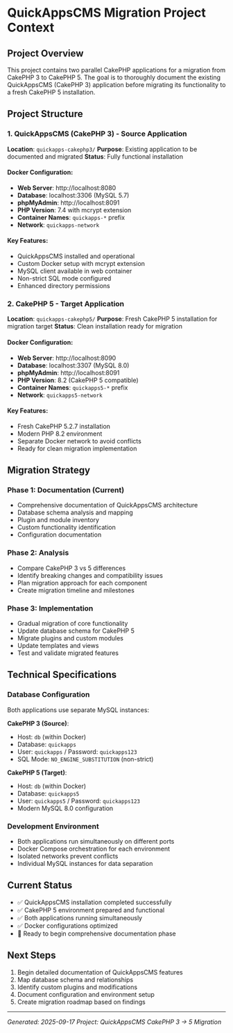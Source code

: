# QuickAppsCMS Migration Project Context

## Project Overview
This project contains two parallel CakePHP applications for a migration from CakePHP 3 to CakePHP 5. The goal is to thoroughly document the existing QuickAppsCMS (CakePHP 3) application before migrating its functionality to a fresh CakePHP 5 installation.

## Project Structure

### 1. QuickAppsCMS (CakePHP 3) - Source Application
**Location**: `quickapps-cakephp3/`
**Purpose**: Existing application to be documented and migrated
**Status**: Fully functional installation

#### Docker Configuration:
- **Web Server**: http://localhost:8080
- **Database**: localhost:3306 (MySQL 5.7)
- **phpMyAdmin**: http://localhost:8091
- **PHP Version**: 7.4 with mcrypt extension
- **Container Names**: `quickapps-*` prefix
- **Network**: `quickapps-network`

#### Key Features:
- QuickAppsCMS installed and operational
- Custom Docker setup with mcrypt extension
- MySQL client available in web container
- Non-strict SQL mode configured
- Enhanced directory permissions

### 2. CakePHP 5 - Target Application
**Location**: `quickapps-cakephp5/`
**Purpose**: Fresh CakePHP 5 installation for migration target
**Status**: Clean installation ready for migration

#### Docker Configuration:
- **Web Server**: http://localhost:8090
- **Database**: localhost:3307 (MySQL 8.0)  
- **phpMyAdmin**: http://localhost:8091
- **PHP Version**: 8.2 (CakePHP 5 compatible)
- **Container Names**: `quickapps5-*` prefix
- **Network**: `quickapps5-network`

#### Key Features:
- Fresh CakePHP 5.2.7 installation
- Modern PHP 8.2 environment
- Separate Docker network to avoid conflicts
- Ready for clean migration implementation

## Migration Strategy

### Phase 1: Documentation (Current)
- Comprehensive documentation of QuickAppsCMS architecture
- Database schema analysis and mapping
- Plugin and module inventory
- Custom functionality identification
- Configuration documentation

### Phase 2: Analysis
- Compare CakePHP 3 vs 5 differences
- Identify breaking changes and compatibility issues
- Plan migration approach for each component
- Create migration timeline and milestones

### Phase 3: Implementation
- Gradual migration of core functionality
- Update database schema for CakePHP 5
- Migrate plugins and custom modules
- Update templates and views
- Test and validate migrated features

## Technical Specifications

### Database Configuration
Both applications use separate MySQL instances:

**CakePHP 3 (Source)**:
- Host: `db` (within Docker)
- Database: `quickapps`
- User: `quickapps` / Password: `quickapps123`
- SQL Mode: `NO_ENGINE_SUBSTITUTION` (non-strict)

**CakePHP 5 (Target)**:
- Host: `db` (within Docker)
- Database: `quickapps5`
- User: `quickapps5` / Password: `quickapps123`
- Modern MySQL 8.0 configuration

### Development Environment
- Both applications run simultaneously on different ports
- Docker Compose orchestration for each environment
- Isolated networks prevent conflicts
- Individual MySQL instances for data separation

## Current Status
- ✅ QuickAppsCMS installation completed successfully
- ✅ CakePHP 5 environment prepared and functional
- ✅ Both applications running simultaneously
- ✅ Docker configurations optimized
- 🔄 Ready to begin comprehensive documentation phase

## Next Steps
1. Begin detailed documentation of QuickAppsCMS features
2. Map database schema and relationships
3. Identify custom plugins and modifications
4. Document configuration and environment setup
5. Create migration roadmap based on findings

---
*Generated: 2025-09-17*
*Project: QuickAppsCMS CakePHP 3 → 5 Migration*